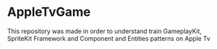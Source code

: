 # AppleTvGame
This repository was made in order to understand train GameplayKit, SpriteKit Framework and Component and Entities patterns on Apple Tv 
